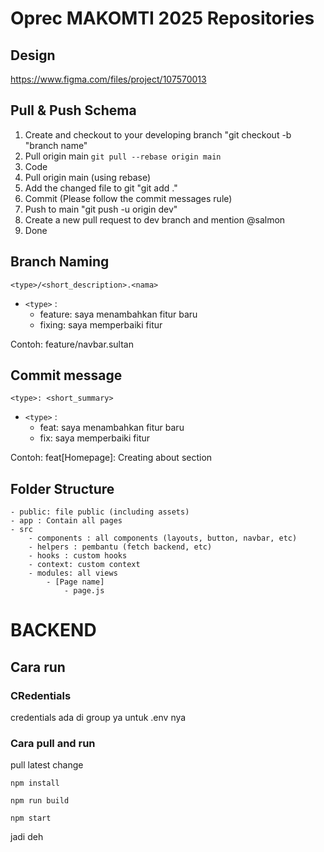 # Oprec MAKOMTI 2025 Repositories

## Design

https://www.figma.com/files/project/107570013

## Pull & Push Schema

1. Create and checkout to your developing branch "git checkout -b "branch name"
2. Pull origin main `git pull --rebase origin main`
3. Code
4. Pull origin main (using rebase) 
5. Add the changed file to git "git add ."
6. Commit (Please follow the commit messages rule)
7. Push to main "git push -u origin dev"
8. Create a new pull request to dev branch and mention @salmon
9. Done

## Branch Naming

`<type>/<short_description>.<nama>`

- `<type>` :
  - feature: saya menambahkan fitur baru
  - fixing: saya memperbaiki fitur

Contoh: feature/navbar.sultan

## Commit message

`<type>: <short_summary>`

- `<type>` :
  - feat: saya menambahkan fitur baru
  - fix: saya memperbaiki fitur

Contoh: feat[Homepage]: Creating about section

## Folder Structure

```
- public: file public (including assets)
- app : Contain all pages
- src
    - components : all components (layouts, button, navbar, etc)
    - helpers : pembantu (fetch backend, etc)
    - hooks : custom hooks
    - context: custom context
    - modules: all views
        - [Page name]
            - page.js
```


# BACKEND
## Cara run

### CRedentials
credentials ada di group ya untuk .env nya

### Cara pull and run
pull latest change
```
npm install
```

```
npm run build
```

```
npm start
```

jadi deh
